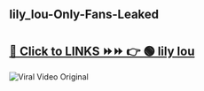 
 ## lily_lou-Only-Fans-Leaked

# <h2><a href="https://clipsfans.com/lily_lou&ref=git">🔗 Click to LINKS ⏩⏩ 👉 🟢 lily lou </a></h2>

<a href="https://clipsfans.com/lily_lou&ref=git" rel="nofollow" data-target="animated-image.originalLink"><img src="https://i.ibb.co.com/xMMVF88/686577567.gif" alt="Viral Video Original" style="max-width: 100%; display: inline-block;" data-target="animated-image.originalImage"></a>
